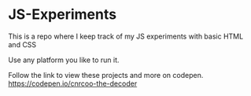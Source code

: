 # JS-Experiments
This is a repo where I keep track of my JS experiments with basic HTML and CSS

Use any platform you like to run it.

Follow the link to view these projects and more on codepen.
https://codepen.io/cnrcoo-the-decoder
